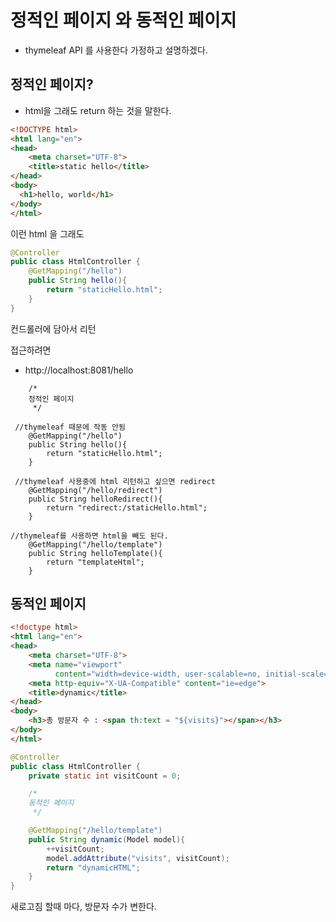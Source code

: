 # 정적인 페이지 와 동적인 페이지
- thymeleaf API 를 사용한다 가정하고 설명하겠다.

## 정적인 페이지?
- html을 그래도 return 하는 것을 말한다.
```html
<!DOCTYPE html>
<html lang="en">
<head>
    <meta charset="UTF-8">
    <title>static hello</title>
</head>
<body>
  <h1>hello, world</h1>
</body>
</html>
```
이런 html 을 그래도
```java
@Controller
public class HtmlController {
    @GetMapping("/hello")
    public String hello(){
        return "staticHello.html";
    }
}
```
컨드롤러에 담아서 리턴

접근하려면
- http://localhost:8081/hello

```
    /*
    정적인 페이지 
     */

 //thymeleaf 때문에 작동 안됨
    @GetMapping("/hello")
    public String hello(){
        return "staticHello.html";
    }

 //thymeleaf 사용중에 html 리턴하고 싶으면 redirect
    @GetMapping("/hello/redirect")
    public String helloRedirect(){
        return "redirect:/staticHello.html";
    }
    
//thymeleaf를 사용하면 html을 빼도 된다.
    @GetMapping("/hello/template")
    public String helloTemplate(){
        return "templateHtml";
    }
```

## 동적인 페이지
```html
<!doctype html>
<html lang="en">
<head>
    <meta charset="UTF-8">
    <meta name="viewport"
          content="width=device-width, user-scalable=no, initial-scale=1.0, maximum-scale=1.0, minimum-scale=1.0">
    <meta http-equiv="X-UA-Compatible" content="ie=edge">
    <title>dynamic</title>
</head>
<body>
    <h3>총 방문자 수 : <span th:text = "${visits}"></span></h3>
</body>
</html>
```
```java
@Controller
public class HtmlController {
    private static int visitCount = 0;

    /*
    동적인 페이지
     */

    @GetMapping("/hello/template")
    public String dynamic(Model model){
        ++visitCount;
        model.addAttribute("visits", visitCount);
        return "dynamicHTML";
    }
}
```
새로고침 할때 마다, 방문자 수가 변한다.